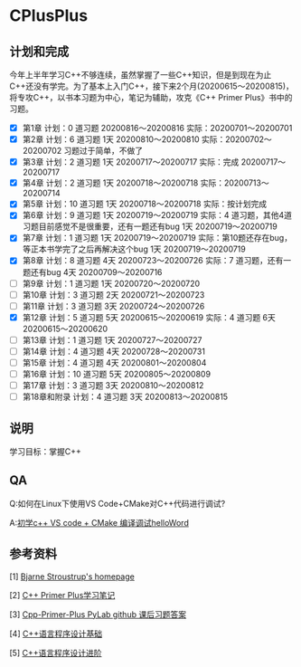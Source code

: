 # CPlusPlus

## 计划和完成

今年上半年学习C++不够连续，虽然掌握了一些C++知识，但是到现在为止C++还没有学完。为了基本上入门C++，接下来2个月(20200615～20200815)，将专攻C++，以书本习题为中心，笔记为辅助，攻克《C++ Primer Plus》书中的习题。

- [x] 第1章 计划：0 道习题  20200816～20200816          实际：20200701～20200701
- [x] 第2章 计划：6 道习题  1天 20200810～20200810    实际：20200702～20200702 习题过于简单，不做了
- [x] 第3章 计划：2 道习题  1天 20200717～20200717    实际：完成 20200717～20200717
- [x] 第4章 计划：2 道习题  1天 20200718～20200718    实际：20200713～20200714
- [x] 第5章 计划：10 道习题  1天 20200718～20200718   实际：按计划完成
- [x] 第6章 计划：9 道习题  1天 20200719～20200719     实际：4 道习题，其他4道习题目前感觉不是很重要，还有一题还有bug 1天 20200719～20200719
- [x] 第7章 计划：1 道习题  1天 20200719～20200719      实际：第10题还存在bug，等正本书学完了之后再解决这个bug 1天 20200719～20200719
- [x] 第8章 计划：8 道习题  4天 20200723～20200726      实际：7 道习题，还有一题还有bug 4天 20200709～20200716
- [ ] 第9章 计划：1 道习题  1天 20200720～20200720
- [ ] 第10章 计划：3 道习题  2天 20200721～20200723
- [ ] 第11章 计划：3 道习题  3天 20200724～20200726
- [x] 第12章 计划：5 道习题  5天 20200615～20200619     实际：4 道习题  6天 20200615～20200620   
- [ ] 第13章 计划：1 道习题  1天 20200727～20200727
- [ ] 第14章 计划：4 道习题  4天 20200728～20200731
- [ ] 第15章 计划：4 道习题  4天 20200801～20200804
- [ ] 第16章 计划：10 道习题  5天 20200805～20200809
- [ ] 第17章 计划：3 道习题  3天 20200810～20200812
- [ ] 第18章和附录 计划：4 道习题  3天 20200813～20200815

## 说明
学习目标：掌握C++

## QA

Q:如何在Linux下使用VS Code+CMake对C++代码进行调试?

A:[初学c++ VS code + CMake 编译调试helloWord](https://blog.csdn.net/u014265289/article/details/78213643)

## 参考资料
[1] [Bjarne Stroustrup's homepage](http://www.research.att.com/-bs/)

[2] [C++ Primer Plus学习笔记](https://www.zxpblog.cn/categories/C-Primer-Plus%E5%AD%A6%E4%B9%A0%E7%AC%94%E8%AE%B0/page/2/)

[3] [Cpp-Primer-Plus PyLab github 课后习题答案](https://github.com/PytLab/Cpp-Primer-Plus)

[4] [C++语言程序设计基础](https://next.xuetangx.com/course/THU08091000247/1515741?fromArray=learn_title)

[5] [C++语言程序设计进阶](https://next.xuetangx.com/course/THU08091000248/1510503?fromArray=search_result)

